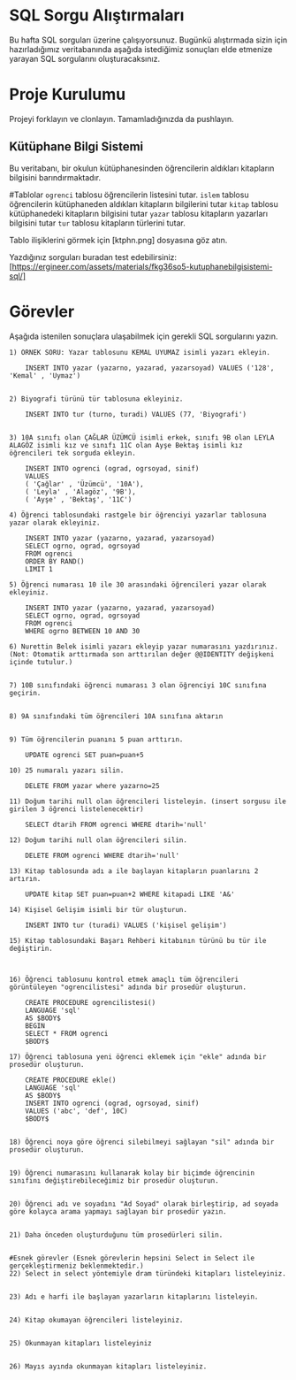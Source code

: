 # SQL Sorgu Alıştırmaları

Bu hafta SQL sorguları üzerine çalışıyorsunuz. Bugünkü alıştırmada sizin için hazırladığımız veritabanında aşağıda istediğimiz sonuçları elde etmenize yarayan SQL sorgularını oluşturacaksınız.

# Proje Kurulumu
Projeyi forklayın ve clonlayın. Tamamladığınızda da pushlayın.

## Kütüphane Bilgi Sistemi

Bu veritabanı, bir okulun kütüphanesinden öğrencilerin aldıkları kitapların bilgisini barındırmaktadır.

#Tablolar 
`ogrenci` tablosu öğrencilerin listesini tutar.
`islem` tablosu öğrencilerin kütüphaneden aldıkları kitapların bilgilerini tutar
`kitap` tablosu kütüphanedeki kitapların bilgisini tutar
`yazar` tablosu kitapların yazarları bilgisini tutar
`tur` tablosu kitapların türlerini tutar.

Tablo ilişiklerini görmek için [ktphn.png] dosyasına göz atın.

Yazdığınız sorguları buradan test edebilirsiniz: [https://ergineer.com/assets/materials/fkg36so5-kutuphanebilgisistemi-sql/]



# Görevler
Aşağıda istenilen sonuçlara ulaşabilmek için gerekli SQL sorgularını yazın. 



	1) ÖRNEK SORU: Yazar tablosunu KEMAL UYUMAZ isimli yazarı ekleyin.
	
        INSERT INTO yazar (yazarno, yazarad, yazarsoyad) VALUES ('128', 'Kemal' , 'Uymaz')
      
	
	2) Biyografi türünü tür tablosuna ekleyiniz.
	 
	    INSERT INTO tur (turno, turadi) VALUES (77, 'Biyografi')
	    
	
	3) 10A sınıfı olan ÇAĞLAR ÜZÜMCÜ isimli erkek, sınıfı 9B olan LEYLA ALAGÖZ isimli kız ve sınıfı 11C olan Ayşe Bektaş isimli kız öğrencileri tek sorguda ekleyin. 
	 
	    INSERT INTO ogrenci (ograd, ogrsoyad, sinif)
		VALUES 
		( 'Çağlar' , 'Üzümcü', '10A'),
		( 'Leyla' , 'Alagöz', '9B'),
		( 'Ayşe' , 'Bektaş', '11C')
	
	4) Öğrenci tablosundaki rastgele bir öğrenciyi yazarlar tablosuna yazar olarak ekleyiniz.
	
	    INSERT INTO yazar (yazarno, yazarad, yazarsoyad)
		SELECT ogrno, ograd, ogrsoyad
		FROM ogrenci
		ORDER BY RAND()
        LIMIT 1
	
	5) Öğrenci numarası 10 ile 30 arasındaki öğrencileri yazar olarak ekleyiniz.
	    
		INSERT INTO yazar (yazarno, yazarad, yazarsoyad)
		SELECT ogrno, ograd, ogrsoyad
		FROM ogrenci
		WHERE ogrno BETWEEN 10 AND 30
	
	6) Nurettin Belek isimli yazarı ekleyip yazar numarasını yazdırınız.
	(Not: Otomatik arttırmada son arttırılan değer @@IDENTITY değişkeni içinde tutulur.)
	
	
	7) 10B sınıfındaki öğrenci numarası 3 olan öğrenciyi 10C sınıfına geçirin.
	
	
	8) 9A sınıfındaki tüm öğrencileri 10A sınıfına aktarın
	
	
	9) Tüm öğrencilerin puanını 5 puan arttırın.
	 
	    UPDATE ogrenci SET puan=puan+5 
	
	10) 25 numaralı yazarı silin.

        DELETE FROM yazar where yazarno=25

	11) Doğum tarihi null olan öğrencileri listeleyin. (insert sorgusu ile girilen 3 öğrenci listelenecektir)
	 
	    SELECT dtarih FROM ogrenci WHERE dtarih='null'
	
	12) Doğum tarihi null olan öğrencileri silin. 
	
	    DELETE FROM ogrenci WHERE dtarih='null'
	
	13) Kitap tablosunda adı a ile başlayan kitapların puanlarını 2 artırın.
	 
	    UPDATE kitap SET puan=puan+2 WHERE kitapadi LIKE 'A&'
	
	14) Kişisel Gelişim isimli bir tür oluşturun.
	
	    INSERT INTO tur (turadi) VALUES ('kişisel gelişim')
	
	15) Kitap tablosundaki Başarı Rehberi kitabının türünü bu tür ile değiştirin.
	
	    
	
	16) Öğrenci tablosunu kontrol etmek amaçlı tüm öğrencileri görüntüleyen "ogrencilistesi" adında bir prosedür oluşturun.
	
	    CREATE PROCEDURE ogrencilistesi()
		LANGUAGE 'sql'
        AS $BODY$
        BEGIN 
        SELECT * FROM ogrenci 
        $BODY$
	 
	17) Öğrenci tablosuna yeni öğrenci eklemek için "ekle" adında bir prosedür oluşturun.
	
	    CREATE PROCEDURE ekle()
		LANGUAGE 'sql'
		AS $BODY$
	    INSERT INTO ogrenci (ograd, ogrsoyad, sinif)
		VALUES ('abc', 'def', 10C)
		$BODY$

	
	18) Öğrenci noya göre öğrenci silebilmeyi sağlayan "sil" adında bir prosedür oluşturun.
	
	
	19) Öğrenci numarasını kullanarak kolay bir biçimde öğrencinin sınıfını değiştirebileceğimiz bir prosedür oluşturun.
	
	
	20) Öğrenci adı ve soyadını "Ad Soyad" olarak birleştirip, ad soyada göre kolayca arama yapmayı sağlayan bir prosedür yazın.
	
	
	21) Daha önceden oluşturduğunu tüm prosedürleri silin.
	
	
	#Esnek görevler (Esnek görevlerin hepsini Select in Select ile gerçekleştirmeniz beklenmektedir.)
	22) Select in select yöntemiyle dram türündeki kitapları listeleyiniz.
	
	
	23) Adı e harfi ile başlayan yazarların kitaplarını listeleyin.
	
	
	24) Kitap okumayan öğrencileri listeleyiniz.
	
	
	25) Okunmayan kitapları listeleyiniz

	
	26) Mayıs ayında okunmayan kitapları listeleyiniz.

